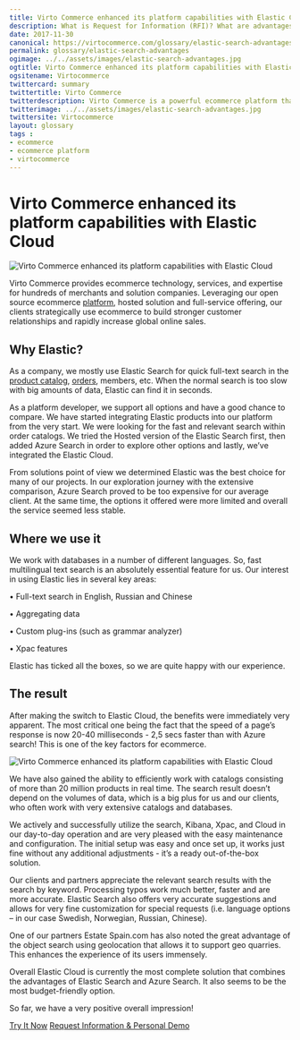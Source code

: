 ```yaml
--- 
title: Virto Commerce enhanced its platform capabilities with Elastic Cloud
description: What is Request for Information (RFI)? What are advantages and disadvantages of using RFI in your business process? Are there any differences between RFI and RFP? Learn it and much more in this article.
date: 2017-11-30
canonical: https://virtocommerce.com/glossary/elastic-search-advantages
permalink: glossary/elastic-search-advantages
ogimage: ../../assets/images/elastic-search-advantages.jpg
ogtitle: Virto Commerce enhanced its platform capabilities with Elastic Cloud
ogsitename: Virtocommerce
twittercard: summary
twittertitle: Virto Commerce
twitterdescription: Virto Commerce is a powerful ecommerce platform that includes everything you need to create an online store and sell online. Try it free with Free Community License
twitterimage: ../../assets/images/elastic-search-advantages.jpg
twittersite: Virtocommerce
layout: glossary
tags : 
- ecommerce
- ecommerce platform
- virtocommerce 
---
```

<div class="business-cnt">
    <div class="head __cart">
        <h1 class="title">Virto Commerce enhanced its platform capabilities with Elastic Cloud</h1>
    </div>
    <img alt="Virto Commerce enhanced its platform capabilities with Elastic Cloud" src="assets/images/elastic-search-advantages.jpg" />
    <p class="text">Virto Commerce provides ecommerce technology, services, and expertise for hundreds of merchants and solution companies. Leveraging our open source ecommerce <a href="{{ 'https://virtocommerce.com/b2b-ecommerce-platform' | absolute_url }}">platform</a>, hosted solution and full-service offering, our clients strategically use ecommerce to build stronger customer relationships and rapidly increase global online sales.</p>
    <h2>Why Elastic?</h2>
    <p class="text">As a company, we mostly use Elastic Search for quick full-text search in the <a href="{{ 'https://virtocommerce.com/product-information-management-software' | absolute_url }}">product catalog</a>, <a href="{{ 'https://virtocommerce.com/order-management-software' | absolute_url }}">orders</a>, members, etc. When the normal search is too slow with big amounts of data, Elastic can find it in seconds.</p>
    <p class="text">As a platform developer, we support all options and have a good chance to compare. We have started integrating Elastic products into our platform from the very start. We were looking for the fast and relevant search within order catalogs. We tried the Hosted version of the Elastic Search first, then added Azure Search in order to explore other options and lastly, we’ve integrated the Elastic Cloud. </p>
    <p class="text">From solutions point of view we determined Elastic was the best choice for many of our projects. In our exploration journey with the extensive comparison, Azure Search proved to be too expensive for our average client. At the same time, the options it offered were more limited and overall the service seemed less stable.</p>
    <h2>Where we use it </h2>
    <p class="text">We work with databases in a number of different languages. So, fast multilingual text search is an absolutely essential feature for us. Our interest in using Elastic lies in several key areas:</p>
    <p class="text">•	Full-text search in English, Russian and Chinese</p>
    <p class="text">•	Aggregating data </p>
    <p class="text">•	Custom plug-ins (such as grammar analyzer)</p>
    <p class="text">•	Xpac features</p>
    <p class="text">Elastic has ticked all the boxes, so we are quite happy with our experience.</p>
    <h2>The result</h2>
    <p class="text">After making the switch to Elastic Cloud, the benefits were immediately very apparent. The most critical one being the fact that the speed of a page’s response is now 20-40 milliseconds - 2,5 secs faster than with Azure search! This is one of the key factors for ecommerce. </p>
    <img alt="Virto Commerce enhanced its platform capabilities with Elastic Cloud" src="assets/images/elastic-search-advantages-1.jpg"></img>
    <p class="text">We have also gained the ability to efficiently work with catalogs consisting of more than 20 million products in real time. The search result doesn’t depend on the volumes of data, which is a big plus for us and our clients, who often work with very extensive catalogs and databases.</p>
    <p class="text">We actively and successfully utilize the search, Kibana, Xpac, and Cloud in our day-to-day operation and are very pleased with the easy maintenance and configuration. The initial setup was easy and once set up, it works just fine without any additional adjustments - it’s a ready out-of-the-box solution. </p>
    <p class="text">Our clients and partners appreciate the relevant search results with the search by keyword. Processing typos work much better, faster and are more accurate. Elastic Search also offers very accurate suggestions and allows for very fine customization for special requests (i.e. language options – in our case Swedish, Norwegian, Russian, Chinese).</p>
    <p class="text">One of our partners Estate Spain.com has also noted the great advantage of the object search using geolocation that allows it to support geo quarries. This enhances the experience of its users immensely.</p>
    <p class="text">Overall Elastic Cloud is currently the most complete solution that combines the advantages of Elastic Search and Azure Search. It also seems to be the most budget-friendly option.</p>
    <p class="text">So far, we have a very positive overall impression!</p>
      <div class="buttons">
        <a class="button fill" href="/try-now">Try It Now</a>
        <a class="button fill" href="/contact-us">Request Information & Personal Demo</a>
    </div>
</div>
